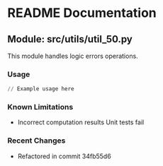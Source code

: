 # README Documentation

## Module: src/utils/util_50.py

This module handles logic errors operations.

### Usage

```python
// Example usage here
```

### Known Limitations

- Incorrect computation results Unit tests fail

### Recent Changes

- Refactored in commit 34fb55d6
